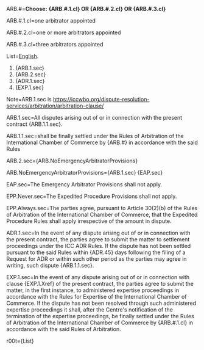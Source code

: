 ARB.#=<b>Choose:</b> <b>{ARB.#.1.cl} OR {ARB.#.2.cl} OR {ARB.#.3.cl}</b>

ARB.#.1.cl=one arbitrator appointed

ARB.#.2.cl=one or more arbitrators appointed

ARB.#.3.cl=three arbitrators  appointed

List=<u>English</u>. <ol><li>{ARB.1.sec}</li><li>{ARB.2.sec}</li><li>{ADR.1.sec}</li><li>{EXP.1.sec}</li></ol> 

Note=ARB.1.sec is https://iccwbo.org/dispute-resolution-services/arbitration/arbitration-clause/

ARB.1.sec=All disputes arising out of or in connection with the present contract {ARB.1.1.sec}.

ARB.1.1.sec=shall be finally settled under the Rules of Arbitration of the International Chamber of Commerce by {ARB.#} in accordance with the said Rules

ARB.2.sec={ARB.NoEmergencyArbitratorProvisions}

ARB.NoEmergencyArbitratorProvisions={ARB.1.sec}  {EAP.sec}

EAP.sec=The Emergency Arbitrator Provisions shall not apply.

EPP.Never.sec=The Expedited Procedure Provisions shall not apply.

EPP.Always.sec=The parties agree, pursuant to Article 30(2)(b) of the Rules of Arbitration of the International Chamber of Commerce, that the Expedited Procedure Rules shall apply irrespective of the amount in dispute.

ADR.1.sec=In the event of any dispute arising out of or in connection with the present contract, the parties agree to submit the matter to settlement proceedings under the ICC ADR Rules.  If the dispute has not been settled pursuant to the said Rules within {ADR.45} days following the filing of a Request for ADR or within such other period as the parties may agree in writing, such dispute {ARB.1.1.sec}.

EXP.1.sec=In the event of any dispute arising out of or in connection with clause {EXP.1.Xref} of the present contract, the parties agree to submit the matter, in the first instance, to administered expertise proceedings in accordance with the Rules for Expertise of the International Chamber of Commerce. If the dispute has not been resolved through such administered expertise proceedings it shall, after the Centre's notification of the termination of the expertise proceedings, be finally settled under the Rules of Arbitration of the International Chamber of Commerce by {ARB.#.1.cl} in accordance with the said Rules of Arbitration.

r00t={List}